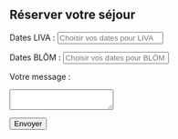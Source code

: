 <h2>Réserver votre séjour</h2>

<form action="https://formspree.io/f/xxxxxxxx" method="POST">
  <label for="liva-dates">Dates LIVA :</label>
  <input id="liva-dates" name="dates-liva" placeholder="Choisir vos dates pour LIVA">

  <label for="blom-dates">Dates BLŌM :</label>
  <input id="blom-dates" name="dates-blom" placeholder="Choisir vos dates pour BLŌM">

  <label for="message">Votre message :</label>
  <textarea name="message" id="message" required></textarea>

  <button type="submit">Envoyer</button>
</form>

<!-- Flatpickr -->
<link rel="stylesheet" href="https://cdn.jsdelivr.net/npm/flatpickr/dist/flatpickr.min.css">
<script src="https://cdn.jsdelivr.net/npm/flatpickr"></script>
<script src="https://cdn.jsdelivr.net/npm/ical.js"></script>
<script>
async function getUnavailableDates(icalUrl) {
  const response = await fetch(icalUrl);
  const text = await response.text();
  const jcalData = ICAL.parse(text);
  const comp = new ICAL.Component(jcalData);
  const events = comp.getAllSubcomponents("vevent");
  let dates = [];

  events.forEach(event => {
    const e = new ICAL.Event(event);
    const start = e.startDate.toJSDate();
    const end = e.endDate.toJSDate();
    let current = new Date(start);
    while (current < end) {
      dates.push(current.toISOString().split('T')[0]);
      current.setDate(current.getDate() + 1);
    }
  });

  return dates;
}

(async () => {
  const livaDates = await getUnavailableDates("https://calendar.google.com/calendar/ical/25b3ab9fef930d1760a10e762624b8f604389bdbf69d0ad23c98759fee1b1c89%40group.calendar.google.com/private-13c805a19f362002359c4036bf5234d6/basic.ics");
  const blomDates = await getUnavailableDates("https://calendar.google.com/calendar/ical/c686866e780e72a89dd094dedc492475386f2e6ee8e22b5a63efe7669d52621b%40group.calendar.google.com/private-a78ad751bafd3b6f19cf5874453e6640/basic.ics");

  flatpickr("#liva-dates", {
    mode: "range",
    dateFormat: "Y-m-d",
    disable: livaDates
  });

  flatpickr("#blom-dates", {
    mode: "range",
    dateFormat: "Y-m-d",
    disable: blomDates
  });
})();
</script>
